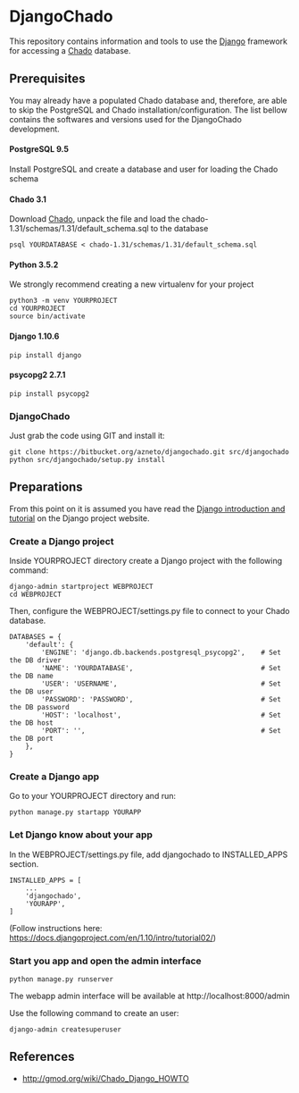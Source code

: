 # DjangoChado 

This repository contains information and tools to use the [Django](https://www.djangoproject.com) framework for accessing a [Chado](http://gmod.org/wiki/Chado_-_Getting_Started) database.

## Prerequisites

You may already have a populated Chado database and, therefore, are able to skip the PostgreSQL and Chado installation/configuration. The list bellow contains the softwares and versions used for the DjangoChado development.

#### PostgreSQL 9.5

Install PostgreSQL and create a database and user for loading the Chado schema

#### Chado 3.1

Download [Chado](https://downloads.sourceforge.net/project/gmod/gmod/chado-1.31/chado-1.31.tar.gz), unpack the file and load the chado-1.31/schemas/1.31/default_schema.sql to the database

    psql YOURDATABASE < chado-1.31/schemas/1.31/default_schema.sql

#### Python 3.5.2

We strongly recommend creating a new virtualenv for your project

    python3 -m venv YOURPROJECT
    cd YOURPROJECT
    source bin/activate

#### Django 1.10.6

    pip install django

#### psycopg2 2.7.1

    pip install psycopg2

### DjangoChado

Just grab the code using GIT and install it:

    git clone https://bitbucket.org/azneto/djangochado.git src/djangochado
    python src/djangochado/setup.py install

## Preparations ##

From this point on it is assumed you have read the [Django introduction and tutorial](https://docs.djangoproject.com/en/1.10/intro) on the Django project website.

### Create a Django project
Inside YOURPROJECT directory create a Django project with the following command:

    django-admin startproject WEBPROJECT
    cd WEBPROJECT

Then, configure the WEBPROJECT/settings.py file to connect to your Chado database.

    DATABASES = {
        'default': {
            'ENGINE': 'django.db.backends.postgresql_psycopg2',    # Set the DB driver
            'NAME': 'YOURDATABASE',                                # Set the DB name
            'USER': 'USERNAME',                                    # Set the DB user
            'PASSWORD': 'PASSWORD',                                # Set the DB password
            'HOST': 'localhost',                                   # Set the DB host
            'PORT': '',                                            # Set the DB port
        },
    }
### Create a Django app

Go to your YOURPROJECT directory and run:

    python manage.py startapp YOURAPP

### Let Django know about your app

In the WEBPROJECT/settings.py file, add djangochado to INSTALLED_APPS section.

    INSTALLED_APPS = [
        ...
        'djangochado',
        'YOURAPP',
    ]

(Follow instructions here: https://docs.djangoproject.com/en/1.10/intro/tutorial02/)

### Start you app and open the admin interface

    python manage.py runserver

The webapp admin interface will be available at http://localhost:8000/admin

Use the following command to create an user:

    django-admin createsuperuser



## References

* http://gmod.org/wiki/Chado_Django_HOWTO